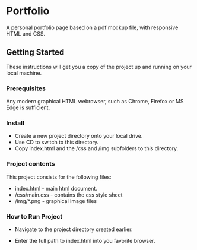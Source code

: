 # Portfolio

A personal portfolio page based on a pdf mockup file, with responsive HTML and CSS.

## Getting Started

These instructions will get you a copy of the project up and running on your local machine.

### Prerequisites

Any modern graphical HTML webrowser, such as Chrome, Firefox or MS Edge is sufficient.

### Install

* Create a new project directory onto your local drive.
* Use CD to switch to this directory.
* Copy index.html and the /css and /img subfolders to this directory.

### Project contents

This project consists for the following files:

* index.html - main html document.
* /css/main.css - contains the css style sheet
* /img/*.png - graphical image files

### How to Run Project

* Navigate to the project directory created earlier.

* Enter the full path to index.html into you favorite browser.

